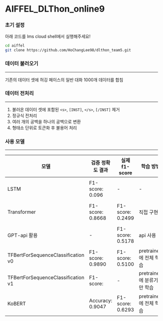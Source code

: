 # AIFFEL_DLThon_online9

### 초기 설정
아래 코드를 lms cloud shell에서 실행해주세요!

```bash
cd aiffel
git clone https://github.com/HoChangLee98/dlthon_team5.git
```

### 데이터 불러오기
---
기존의 데이터 셋에 허깅 페이스의 일반 대화 1000개 데이터를 합침  

### 데이터 전처리 
---
1. 불러온 데이터 셋에 포함된 `<s>`, `[INST]`, `</s>`, `[/INST]` 제거
2. 정규식 전처리
3. 여러 개의 공백을 하나의 공백으로 변환
4. 형태소 단위로 토큰화 후 불용어 처리 

### 사용 모델 
---  
| 모델                                | 검증 정확도 결과   | 실제 f1-score   | 학습 방법                  | 비고                          |
|-------------------------------------|-------------------|-----------------|---------------------------|-------------------------------|
| LSTM                                | F1-score: 0.096   | -               | -                        | 정확도가 낮고 시간이 오래 걸림   |
| Transformer                         | F1-score: 0.8668  | F1-score: 0.2499| 직접 구현                 | transformer의 인코더 부분만 사용|
| GPT-api 활용                        | -                 | F1-score: 0.5178| api 사용                  | 프롬프트 학습을 통해 추론        |
| TFBertForSequenceClassification v0  | F1-score: 0.9890  | F1-score: 0.5100| pretrained에 전체 학습    | pretrained 모델을 불러와 학습   |
| TFBertForSequenceClassification v1  | F1-score:         | -               | pretrained에 분류기만 학습 | pretrained 모델을 불러와 학습   |
| KoBERT                              | Accuracy: 0.9047  | F1-score: 0.6293| pretrained에 전체 학습    | memory 부족으로 코랩에서 진행    |
